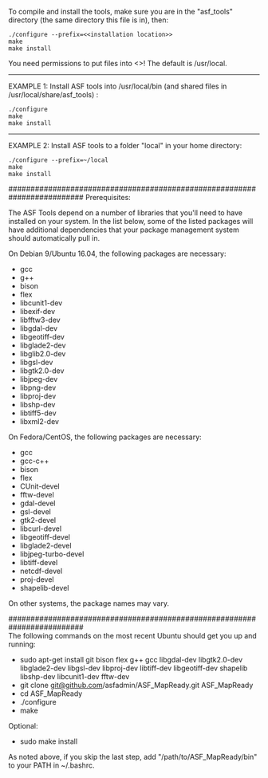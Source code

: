 To compile and install the tools, make sure you are in the "asf_tools"
directory (the same directory this file is in), then:

    ./configure --prefix=<<installation location>>
    make
    make install

You need permissions to put files into <<installation location>>!  The
default is /usr/local.

-------------------------------------------------------------------------
EXAMPLE 1:  Install ASF tools into /usr/local/bin (and shared files in
            /usr/local/share/asf_tools) :

    ./configure
    make
    make install

-------------------------------------------------------------------------
EXAMPLE 2:  Install ASF tools to a folder "local" in your home directory:

    ./configure --prefix=~/local
    make
    make install

#########################################################################
Prerequisites:

The ASF Tools depend on a number of libraries that you'll need to have
installed on your system. In the list below, some of the listed packages
will have additional dependencies that your package management system
should automatically pull in.

On Debian 9/Ubuntu 16.04, the following packages are necessary:

* gcc
* g++
* bison
* flex
* libcunit1-dev
* libexif-dev
* libfftw3-dev
* libgdal-dev
* libgeotiff-dev
* libglade2-dev
* libglib2.0-dev
* libgsl-dev
* libgtk2.0-dev
* libjpeg-dev
* libpng-dev
* libproj-dev
* libshp-dev
* libtiff5-dev
* libxml2-dev

On Fedora/CentOS, the following packages are necessary:

* gcc
* gcc-c++
* bison
* flex
* CUnit-devel
* fftw-devel
* gdal-devel
* gsl-devel
* gtk2-devel
* libcurl-devel
* libgeotiff-devel
* libglade2-devel
* libjpeg-turbo-devel
* libtiff-devel
* netcdf-devel
* proj-devel
* shapelib-devel

On other systems, the package names may vary.
  
#########################################################################  
The following commands on the most recent Ubuntu should get you up
and running:

* sudo apt-get install git bison flex g++ gcc libgdal-dev libgtk2.0-dev libglade2-dev libgsl-dev libproj-dev libtiff-dev libgeotiff-dev shapelib libshp-dev libcunit1-dev fftw-dev
* git clone git@github.com/asfadmin/ASF_MapReady.git ASF_MapReady
* cd ASF_MapReady
* ./configure
* make

Optional:
* sudo make install

As noted above, if you skip the last step, add "/path/to/ASF_MapReady/bin" to your
PATH in ~/.bashrc.
